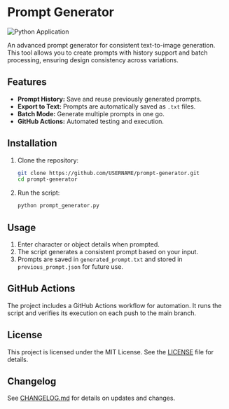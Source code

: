 # Prompt Generator

![Python Application](https://github.com/satriatrader87/prompt-generator/workflows/Python%20Application/badge.svg)

An advanced prompt generator for consistent text-to-image generation. This tool allows you to create prompts with history support and batch processing, ensuring design consistency across variations.

## Features
- **Prompt History:** Save and reuse previously generated prompts.
- **Export to Text:** Prompts are automatically saved as `.txt` files.
- **Batch Mode:** Generate multiple prompts in one go.
- **GitHub Actions:** Automated testing and execution.

## Installation
1. Clone the repository:
   ```bash
   git clone https://github.com/USERNAME/prompt-generator.git
   cd prompt-generator
   ```
2. Run the script:
   ```bash
   python prompt_generator.py
   ```

## Usage
1. Enter character or object details when prompted.
2. The script generates a consistent prompt based on your input.
3. Prompts are saved in `generated_prompt.txt` and stored in `previous_prompt.json` for future use.

## GitHub Actions
The project includes a GitHub Actions workflow for automation. It runs the script and verifies its execution on each push to the main branch.

## License
This project is licensed under the MIT License. See the [LICENSE](LICENSE) file for details.

## Changelog
See [CHANGELOG.md](CHANGELOG.md) for details on updates and changes.
